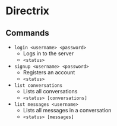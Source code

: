 # Directrix

## Commands

 - ``login <username> <password>``
   - Logs in to the server
   - ``<status>``
 - ``signup <username> <password>``
   - Registers an account
   - ``<status>``
 - ``list conversations``
   - Lists all conversations
   - ``<status> [conversations]``
 - ``list messages <username>``
   - Lists all messages in a conversation
   - ``<status> [messages]``